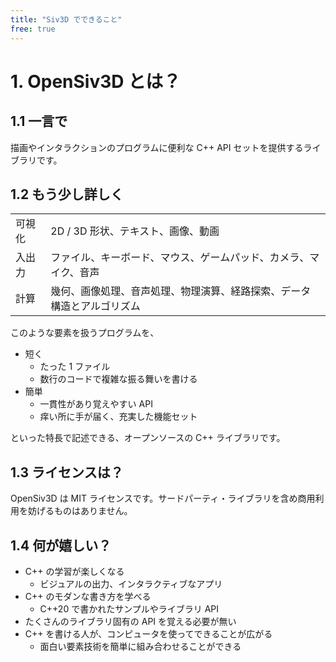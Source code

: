 ```yaml
---
title: "Siv3D でできること"
free: true
---
```


# 1. OpenSiv3D とは？

## 1.1 一言で
描画やインタラクションのプログラムに便利な C++ API セットを提供するライブラリです。

## 1.2 もう少し詳しく

|  |  |
|--|--|
|可視化 | 2D / 3D 形状、テキスト、画像、動画 |
|入出力 | ファイル、キーボード、マウス、ゲームパッド、カメラ、マイク、音声|
|計算 | 幾何、画像処理、音声処理、物理演算、経路探索、データ構造とアルゴリズム|

このような要素を扱うプログラムを、

- 短く
  - たった 1 ファイル
  - 数行のコードで複雑な振る舞いを書ける
- 簡単
  - 一貫性があり覚えやすい API
  - 痒い所に手が届く、充実した機能セット

といった特長で記述できる、オープンソースの C++ ライブラリです。

## 1.3 ライセンスは？
OpenSiv3D は MIT ライセンスです。サードパーティ・ライブラリを含め商用利用を妨げるものはありません。

## 1.4 何が嬉しい？

- C++ の学習が楽しくなる
  - ビジュアルの出力、インタラクティブなアプリ
- C++ のモダンな書き方を学べる
  - C++20 で書かれたサンプルやライブラリ API
- たくさんのライブラリ固有の API を覚える必要が無い
- C++ を書ける人が、コンピュータを使ってできることが広がる
  - 面白い要素技術を簡単に組み合わせることができる
